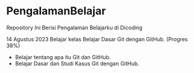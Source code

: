# PengalamanBelajar
Repository Ini Berisi Pengalaman Belajarku di Dicoding

14 Agustus 2023
Belajar kelas Belajar Dasar Git dengan GitHub. (Progres 38%)
  * Belajar tentang apa itu Git dan GitHub.
  * Belajar Dasar dan Studi Kasus Git dengan GitHub.
